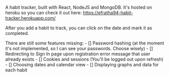A habit tracker, built with React, NodeJS and MongoDB.
It's hosted on heroku so you can check it out here: https://efratha94-habit-tracker.herokuapp.com/

After you add a habit to track, you can click on the date and mark it as completed.

There are still some features missing:
    - [] Password hashing (at the moment it's not implemented, so I can see your passwords. Choose wisely)
    - [] Redirecting to Sign In page upon registration error message that user already exists
    - [] Cookies and sessions (You'll be logged out upon refresh)
    - [] Choosing dates and calendar view 
    - [] Displaying graphs and data for each habit


